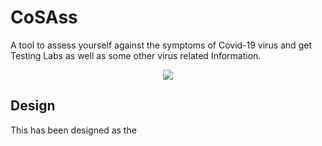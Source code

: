 # CoSAss
A tool to assess yourself against the symptoms of Covid-19 virus and get Testing Labs as well as some other virus related Information.

<p align="center">
  <img src="CoSAss.gif">
</p>

## Design

This has been designed as the 


